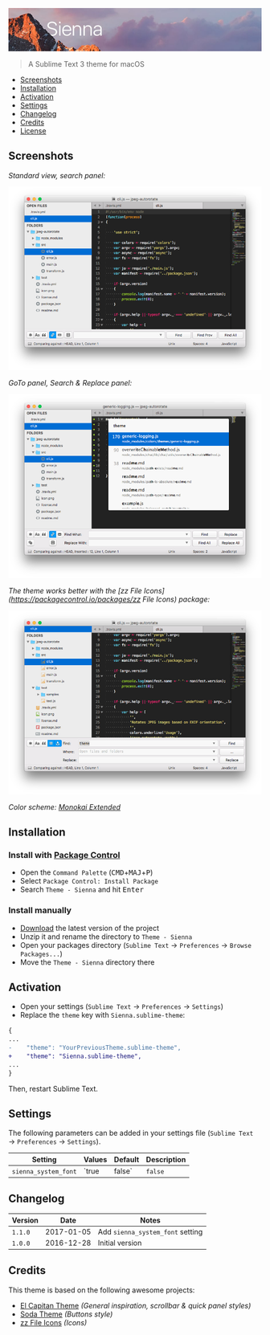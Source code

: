 
![Sienna](sienna.jpg)

> A Sublime Text 3 theme for macOS

* [Screenshots](#screenshots)
* [Installation](#installation)
* [Activation](#activation)
* [Settings](#settings)
* [Changelog](#changelog)
* [Credits](#credits)
* [License](license.md)

## Screenshots


_Standard view, search panel:_

![screenshot-01](screenshot-01.png)

_GoTo panel, Search & Replace panel:_

![screenshot-02](screenshot-02.png)

_The theme works better with the [zz File Icons](https://packagecontrol.io/packages/zz File Icons) package:_

![screenshot-03](screenshot-03.png)

_Color scheme: [Monokai Extended](https://packagecontrol.io/packages/Monokai%20Extended)_

## Installation

### Install with [Package Control](https://packagecontrol.io/)

* Open the `Command Palette` (<kbd>CMD</kbd>+<kbd>MAJ</kbd>+<kbd>P</kbd>)
* Select `Package Control: Install Package`
* Search `Theme - Sienna` and hit <kbd>Enter</kbd>

### Install manually

* [Download](https://github.com/johansatge/sienna/archive/master.zip) the latest version of the project
* Unzip it and rename the directory to `Theme - Sienna`
* Open your packages directory (`Sublime Text` → `Preferences` → `Browse Packages...`)
* Move the `Theme - Sienna` directory there

## Activation

* Open your settings (`Sublime Text` → `Preferences` → `Settings`)
* Replace the `theme` key with `Sienna.sublime-theme`:

```diff
{
...
-    "theme": "YourPreviousTheme.sublime-theme",
+    "theme": "Sienna.sublime-theme",
...
}
```

Then, restart Sublime Text.

## Settings

The following parameters can be added in your settings file (`Sublime Text` → `Preferences` → `Settings`).

| Setting | Values | Default | Description
| --- | --- | --- | --- |
| `sienna_system_font` | `true|false` | `false` | Set to `true` to use the system font (if your system does not have the [San Francisco](https://developer.apple.com/fonts/) font installed, or if you experience UI issues) |

## Changelog

| Version | Date | Notes |
| --- | --- | --- |
| `1.1.0` | 2017-01-05 | Add `sienna_system_font` setting |
| `1.0.0` | 2016-12-28 | Initial version |

## Credits

This theme is based on the following awesome projects:

* [El Capitan Theme](https://github.com/iccir/El-Capitan-Theme) _(General inspiration, scrollbar & quick panel styles)_
* [Soda Theme](https://github.com/buymeasoda/soda-theme) _(Buttons style)_
* [zz File Icons](https://github.com/ihodev/sublime-file-icons) _(Icons)_
